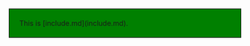 <div style="border: 1px solid black; padding: 20px; margin: 20px; background: green;">This is [include.md](include.md).</div>

<!--markserv|markdown|something.md-->

